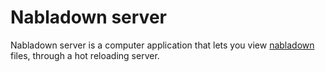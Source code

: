 # Nabladown server

Nabladown server is a computer application that lets you view [nabladown][nabla] files, through a hot reloading server.

[nabla]: https://pedroth.github.io/nabladown.js